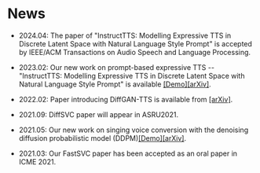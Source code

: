 # News

- 2024.04: The paper of "InstructTTS: Modelling Expressive TTS in Discrete Latent Space with Natural Language Style Prompt" is accepted by IEEE/ACM Transactions on Audio Speech and Language Processing.
- 2023.02: Our new work on prompt-based expressive TTS -- "InstructTTS: Modelling Expressive TTS in Discrete Latent Space with Natural Language Style Prompt" is available [[Demo]](https://dongchaoyang.top/InstructTTS/)[[arXiv]](https://arxiv.org/abs/2301.13662).

- 2022.02: Paper introducing DiffGAN-TTS is available from [[arXiv]](https://arxiv.org/abs/2201.11972). 

- 2021.09: DiffSVC paper will appear in ASRU2021.

- 2021.05: Our new work on singing voice conversion with the denoising diffusion probabilistic model (DDPM)[[Demo]](https://liusongxiang.github.io/diffsvc/)[[arXiv]](https://arxiv.org/abs/2105.13871).

- 2021.03: Our FastSVC paper has been accepted as an oral paper in ICME 2021.


